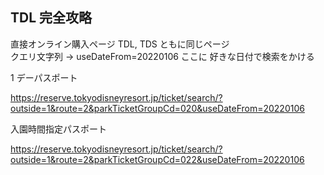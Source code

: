 ## TDL 完全攻略

直接オンライン購入ページ TDL, TDS ともに同じページ <br> クエリ文字列 -> useDateFrom=20220106 ここに
好きな日付で検索をかける

1 デーパスポート

https://reserve.tokyodisneyresort.jp/ticket/search/?outside=1&route=2&parkTicketGroupCd=020&useDateFrom=20220106

入園時間指定パスポート

https://reserve.tokyodisneyresort.jp/ticket/search/?outside=1&route=2&parkTicketGroupCd=022&useDateFrom=20220106
